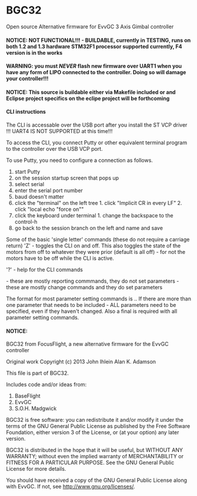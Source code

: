 BGC32
=====

Open source Alternative firmware for EvvGC 3 Axis Gimbal controller

#### NOTICE: NOT FUNCTIONAL!!! - BUILDABLE, currently in TESTING, runs on both 1.2 and 1.3 hardware STM32F1 processor supported currently, F4 version is in the works

#### WARNING: you must *NEVER* flash new firmware over UART1 when you have any form of LIPO connected to the controller. Doing so will damage your controller!!!


#### NOTICE: This source is buildable either via Makefile included or and Eclipse project specifics on the eclipe project will be forthcoming

#### CLI instructions ####
The CLI is accessable over the USB port after you install the ST VCP driver
!!! UART4 IS NOT SUPPORTED at this time!!!

To access the CLI, you connect Putty or other equivalent terminal program to
the controller over the USB VCP port.

To use Putty, you need to configure a connection as follows.
1. start Putty
2. on the session startup screen that pops up
  1. select serial
  2. enter the serial port number
  3. baud doesn't matter
  4. click the "terminal" on the left tree
    1. click "Implicit CR in every LF"
    2. click "local echo "force on""
  5. click the keyboard under terminal
    1. change the backspace to the control-h
  6. go back to the session branch on the left and name and save

Some of the basic 'single letter' commands (these do not require a carriage return)
'Z' - toggles the CLI on and off.  This also toggles the state of the motors from off to whatever
they were prior (default is all off) - for not the motors have to be off while the CLI is active.

'?' - help for the CLI commands

<lowercase letters> - these are mostly reporting commmands, they do not set parameters
<uppercase letters> - these are mostly change commands and they do set parameters

The format for most parameter setting commands is <command letter><value><semi-colon>..
If there are more than one parameter that needs to be included - ALL parameters
need to be specified, even if they haven't changed.  Also a final <semi-colon> is required
with all parameter setting commands.

#### NOTICE:
BGC32 from FocusFlight, a new alternative firmware
for the EvvGC controller

Original work Copyright (c) 2013 John Ihlein
                                 Alan K. Adamson

This file is part of BGC32.

Includes code and/or ideas from:

  1. BaseFlight
  2. EvvGC
  3. S.O.H. Madgwick

BGC32 is free software: you can redistribute it and/or modify
it under the terms of the GNU General Public License as published by
the Free Software Foundation, either version 3 of the License, or
(at your option) any later version.

BGC32 is distributed in the hope that it will be useful,
but WITHOUT ANY WARRANTY; without even the implied warranty of
MERCHANTABILITY or FITNESS FOR A PARTICULAR PURPOSE. See the
GNU General Public License for more details.

You should have received a copy of the GNU General Public License
along with EvvGC. If not, see <http://www.gnu.org/licenses/>.
